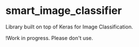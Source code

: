 # smart_image_classifier
Library built on top of Keras for Image Classification. 

!Work in progress. Please don't use. 
